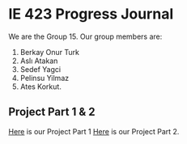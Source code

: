 # IE 423 Progress Journal

We are the Group 15. Our group members are:
1. Berkay Onur Turk
2. Aslı Atakan
3. Sedef Yagci
4. Pelinsu Yilmaz
5. Ates Korkut.


## Project Part 1 & 2
[Here](Report.html) is our Project Part 1 
[Here](part2group15.html) is our Project Part  2.

